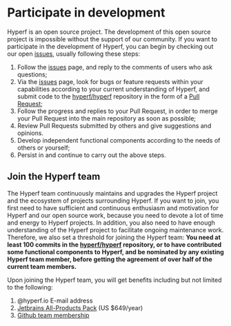 # Participate in development

Hyperf is an open source project. The development of this open source project is impossible without the support of our community. If you want to participate in the development of Hyperf, you can begin by checking out our open [issues](https://github.com/hyperf/hyperf/issues?page=2&q=is%3Aissue+is%3Aopen), usually following these steps: 

1. Follow the [issues](https://github.com/hyperf/hyperf/issues?page=2&q=is%3Aissue+is%3Aopen) page, and reply to the comments of users who ask questions; 
2. Via the [issues](https://github.com/hyperf/hyperf/issues?page=2&q=is%3Aissue+is%3Aopen) page, look for bugs or feature requests within your capabilities according to your current understanding of Hyperf, and submit code to the [hyperf/hyperf](https://github.com/hyperf/hyperf) repository in the form of a [Pull Request](https://github.com/hyperf/hyperf/pulls); 
3. Follow the progress and replies to your Pull Request, in order to merge your Pull Request into the main repository as soon as possible; 
4. Review Pull Requests submitted by others and give suggestions and opinions. 
5. Develop independent functional components according to the needs of others or yourself;
6. Persist in and continue to carry out the above steps. 

## Join the Hyperf team

The Hyperf team continuously maintains and upgrades the Hyperf project and the ecosystem of projects surrounding Hyperf. If you want to join, you first need to have sufficient and continuous enthusiasm and motivation for Hyperf and our open source work, because you need to devote a lot of time and energy to Hyperf projects. In addition, you also need to have enough understanding of the Hyperf project to facilitate ongoing maintenance work. Therefore, we also set a threshold for joining the Hyperf team: **You need at least 100 commits in the [hyperf/hyperf](https://github.com/hyperf/hyperf) repository, or to have contributed some functional components to Hyperf, and be nominated by any existing Hyperf team member, before getting the agreement of over half of the current team members.**

Upon joining the Hyperf team, you will get benefits including but not limited to the following:
1. @hyperf.io E-mail address
2. [Jetbrains All-Products Pack](https://www.jetbrains.com/store/#commercial?billing=yearly) (US $649/year)
3. [Github team membership](https://github.com/orgs/hyperf/people)